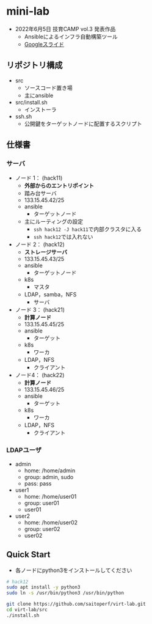 # mini-lab
- 2022年6月5日 技育CAMP vol.3 発表作品
    - Ansibleによるインフラ自動構築ツール
    - [Googleスライド](https://docs.google.com/presentation/d/1Upm43bbv-G7Y8s6EBTPklq36OWrPCfxlfI7wg0UWxro/edit?usp=sharing)

## リポジトリ構成
- src
    - ソースコード置き場
    - 主にansible
- src/install.sh
    - インストーラ
- ssh.sh
    - 公開鍵をターゲットノードに配置するスクリプト

## 仕様書
### サーバ
- ノード 1： (hack11)
    - **外部からのエントリポイント**
    - 踏み台サーバ
    - 133.15.45.42/25
    - ansible
        - ターゲットノード
    - 主にルーティングの設定
        - `ssh hack12 -J hack11`で内部クラスタに入る
        - `ssh hack12`では入れない
- ノード 2： (hack12)
    - **ストレージサーバ**
    - 133.15.45.43/25
    - ansible
        - ターゲットノード
    - k8s 
        - マスタ
    - LDAP，samba，NFS
        - サーバ
- ノード 3： (hack21)
    - **計算ノード**
    - 133.15.45.45/25
    - ansible 
        - ターゲット
    - k8s 
        - ワーカ
    - LDAP，NFS
        - クライアント
- ノード4： (hack22)
    - **計算ノード**
    - 133.15.45.46/25
    - ansible 
        - ターゲット
    - k8s 
        - ワーカ
    - LDAP，NFS
        - クライアント

### LDAPユーザ
- admin
    - home: /home/admin
    - group: admin, sudo
    - pass: pass
- user1
    - home: /home/user01
    - group: user01
    - user01
- user2
    - home: /home/user02
    - group: user02
    - user02

## Quick Start
- 各ノードにpython3をインストールしてください
```sh
# hack12
sudo apt install -y python3
sudo ln -s /usr/bin/python3 /usr/bin/python
```

```sh
git clone https://github.com/saitoperf/virt-lab.git
cd virt-lab/src
./install.sh
```